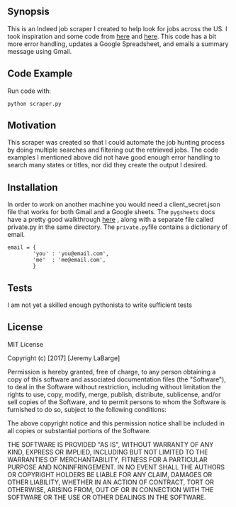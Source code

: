 ## Synopsis

This is an Indeed job scraper I created to help look for jobs across the US.  I took inspiration and some code from [here](https://medium.com/@msalmon00/web-scraping-job-postings-from-indeed-96bd588dcb4b) and [here](https://beckernick.github.io/job-discovery/).  This code has a bit more error handling, updates a Google Spreadsheet, and emails a summary message using Gmail. 

## Code Example
Run code with: 

```
python scraper.py
```


## Motivation

This scraper was created so that I could automate the job hunting process by doing multiple searches and filtering out the retrieved jobs.  The code examples I mentioned above did not have good enough error handling to search many states or titles, nor did they create the output I desired. 

## Installation

In order to work on another machine you would need a client_secret.json file that works for both Gmail and a Google sheets. The `pygsheets` docs have a pretty good walkthrough [here](http://pygsheets.readthedocs.io/en/latest/authorizing.html#oauth-credentials) , along with a separate file called private.py in the same directory.  The `private.py`file contains a dictionary of email.
```
email = {
	    'you' : 'you@email.com',
	    'me'  : 'me@email.com',
		}
```


## Tests

I am not yet a skilled enough pythonista to write sufficient tests 

## License

MIT License

Copyright (c) \[2017\] \[Jeremy LaBarge\]

Permission is hereby granted, free of charge, to any person obtaining a copy
of this software and associated documentation files (the "Software"), to deal
in the Software without restriction, including without limitation the rights
to use, copy, modify, merge, publish, distribute, sublicense, and/or sell
copies of the Software, and to permit persons to whom the Software is
furnished to do so, subject to the following conditions:

The above copyright notice and this permission notice shall be included in all
copies or substantial portions of the Software.

THE SOFTWARE IS PROVIDED "AS IS", WITHOUT WARRANTY OF ANY KIND, EXPRESS OR
IMPLIED, INCLUDING BUT NOT LIMITED TO THE WARRANTIES OF MERCHANTABILITY,
FITNESS FOR A PARTICULAR PURPOSE AND NONINFRINGEMENT. IN NO EVENT SHALL THE
AUTHORS OR COPYRIGHT HOLDERS BE LIABLE FOR ANY CLAIM, DAMAGES OR OTHER
LIABILITY, WHETHER IN AN ACTION OF CONTRACT, TORT OR OTHERWISE, ARISING FROM,
OUT OF OR IN CONNECTION WITH THE SOFTWARE OR THE USE OR OTHER DEALINGS IN THE
SOFTWARE.